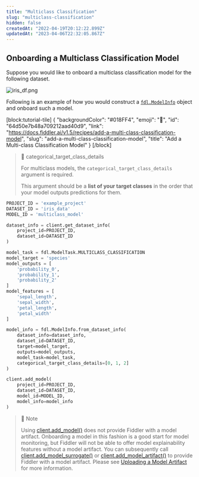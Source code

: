 ```yaml
---
title: "Multiclass Classification"
slug: "multiclass-classification"
hidden: false
createdAt: "2022-04-19T20:12:22.899Z"
updatedAt: "2023-04-06T22:32:05.867Z"
---
```

## Onboarding a Multiclass Classification Model

Suppose you would like to onboard a multiclass classification model for the following dataset.

![](https://files.readme.io/5eabe9a-iris_df.png "iris_df.png")

Following is an example of how you would construct a [`fdl.ModelInfo`](https://api.fiddler.ai/#fdl-modelinfo) object and onboard such a model.


[block:tutorial-tile]
{
  "backgroundColor": "#018FF4",
  "emoji": "🦉",
  "id": "64d50e7b48a709212aad40d9",
  "link": "https://docs.fiddler.ai/v1.5/recipes/add-a-multi-class-classification-model",
  "slug": "add-a-multi-class-classification-model",
  "title": "Add a Multi-class Classification Model"
}
[/block]




> 📘 categorical_target_class_details
> 
> For multiclass models, the `categorical_target_class_details` argument is required.
> 
> This argument should be a **list of your target classes** in the order that your model outputs predictions for them.

```python
PROJECT_ID = 'example_project'
DATASET_ID = 'iris_data'
MODEL_ID = 'multiclass_model'

dataset_info = client.get_dataset_info(
    project_id=PROJECT_ID,
    dataset_id=DATASET_ID
)

model_task = fdl.ModelTask.MULTICLASS_CLASSIFICATION
model_target = 'species'
model_outputs = [
    'probability_0',
    'probability_1',
    'probability_2'
]
model_features = [
    'sepal_length',
    'sepal_width',
    'petal_length',
    'petal_width'
]

model_info = fdl.ModelInfo.from_dataset_info(
    dataset_info=dataset_info,
    dataset_id=DATASET_ID,
    target=model_target,
    outputs=model_outputs,
    model_task=model_task,
    categorical_target_class_details=[0, 1, 2]
)

client.add_model(
    project_id=PROJECT_ID,
    dataset_id=DATASET_ID,
    model_id=MODEL_ID,
    model_info=model_info
)
```



> 📘 Note
> 
> Using [client.add_model()](ref:clientadd_model) does not provide Fiddler with a model artifact.  Onboarding a model in this fashion is a good start for model monitoring, but Fiddler will not be able to offer model explainability features without a model artifact.  You can subsequently call [client.add_model_surrogate()](ref:clientadd_model_surrogate) or [client.add_model_artifact()](ref:clientadd_model_artifact) to provide Fiddler with a model artifact.  Please see [Uploading a Model Artifact](doc:uploading-model-artifacts) for more information.